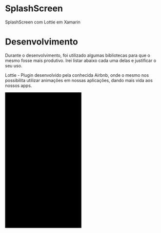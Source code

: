 # SplashScreen
SplashScreen com Lottie em  Xamarin

# Desenvolvimento

Durante o desenvolvimento, foi utilizado algumas bibliotecas para que o mesmo fosse mais produtivo. 
Irei listar abaixo cada uma delas e justificar o seu uso.

Lottie - Plugin desenvolvido pela conhecida Airbnb, onde o mesmo nos possibilita 
utilizar animações em nossas aplicações, dando mais vida aos nossos apps.

![Android](https://raw.githubusercontent.com/EmersonMeloMachado/SplashScreen/master/bloggif_5e7b8bc4e1c34.gif)
